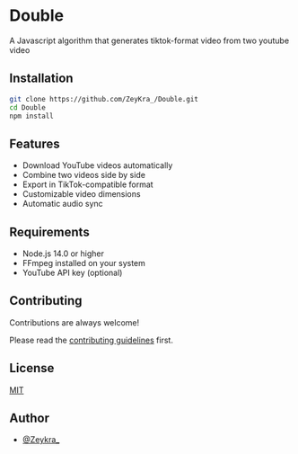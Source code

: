 # Double

A Javascript algorithm that generates tiktok-format video from two youtube video


## Installation

```bash
git clone https://github.com/ZeyKra_/Double.git
cd Double
npm install
```

## Features

- Download YouTube videos automatically
- Combine two videos side by side
- Export in TikTok-compatible format
- Customizable video dimensions
- Automatic audio sync

## Requirements

- Node.js 14.0 or higher
- FFmpeg installed on your system
- YouTube API key (optional)

## Contributing

Contributions are always welcome!

Please read the [contributing guidelines](CONTRIBUTING.md) first.

## License

[MIT](https://choosealicense.com/licenses/mit/)

## Author

- [@Zeykra_](https://www.github.com/ZeyKra_)